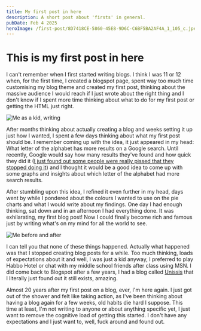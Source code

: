 ```yaml
---
title: My first post in here
description: A short post about 'firsts' in general.
pubDate: Feb 4 2025
heroImage: /first-post/8D7418CE-5860-45E8-9D6C-C6BF5BA2AF4A_1_105_c.jpeg
---
```


# This is my first post in here

I can't remember when I first started writing blogs. I think I was 11 or 12 when, for the first time, I created a
blogspot page, spent way too much time customising my blog theme and created my first post, thinking about the massive
audience I would reach if I just wrote about the right thing and I don't know if I spent more time thinking about what
to do for my first post or getting the HTML just right.

![Me as a kid, writing](/first-post/kid-writing.png)

After months thinking about actually creating a blog and weeks setting it up just how I wanted, I spent a few days
thinking about what my first post should be. I remember coming up with the idea, it just appeared in my head: What
letter of the alphabet has more results on a Google search. Until recently, Google would say how many results they've
found
and how quick they did
it ([I just found out some people were really pissed that they stopped doing it](https://support.google.com/websearch/thread/273693519/the-number-of-search-results-is-not-shown-anymore?hl=en))
and I thought it would be a good idea to come up with some graphs and insights about which letter of the alphabet had
more search results.

After stumbling upon this idea, I refined it even further in my head, days went by while I pondered about the colours I
wanted to use on the pie charts and what I would write about my findings. One day I had enough thinking, sat down and in
an afternoon I had everything done. It was exhilarating, my first blog post! Now I could finally become rich and famous
just by writing what's on my mind for all the world to see.

![Me before and after](/first-post/teen-vs-adult.png)

I can tell you that none of these things happened. Actually what happened was that I stopped creating blog posts for a
while. Too much thinking, loads of expectations about it and well, I was just a kid anyway, I preferred to play Habbo
Hotel or chat with my middle school friends after class using MSN. I did come back to Blogspot after a few years, I had
a blog called [Unissis](http://unissis.blogspot.com/) that I literally just found out it still exists, amazing.

Almost 20 years after my first post on a blog, ever, I'm here again. I just got out of the shower and felt like taking
action, as I've been thinking about having a blog again for a few weeks, old habits die hard I suppose. This time at
least, I'm not writing to anyone or about anything specific yet, I just want to remove the cognitive load of getting
this started. I don't have any expectations and I just want to, well, fuck around and found out.